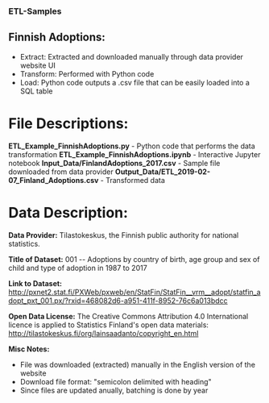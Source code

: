 ### ETL-Samples

## Finnish Adoptions: 
- Extract: Extracted and downloaded manually through data provider website UI
- Transform: Performed with Python code
- Load: Python code outputs a .csv file that can be easily loaded into a SQL table

# File Descriptions:
**ETL_Example_FinnishAdoptions.py** - Python code that performs the data transformation
**ETL_Example_FinnishAdoptions.ipynb** - Interactive Jupyter notebook 
**Input_Data/FinlandAdoptions_2017.csv** - Sample file downloaded from data provider
**Output_Data/ETL_2019-02-07_Finland_Adoptions.csv** - Transformed data

# Data Description:
**Data Provider:** Tilastokeskus, the Finnish public authority for national statistics. 

**Title of Dataset:** 001 -- Adoptions by country of birth, age group and sex of child and type of adoption in 1987 to 2017

**Link to Dataset:**
http://pxnet2.stat.fi/PXWeb/pxweb/en/StatFin/StatFin__vrm__adopt/statfin_adopt_pxt_001.px/?rxid=468082d6-a951-411f-8952-76c6a013bdcc

**Open Data License:** The Creative Commons Attribution 4.0 International licence is applied to Statistics Finland's open data materials:
http://tilastokeskus.fi/org/lainsaadanto/copyright_en.html

**Misc Notes:**
- File was downloaded (extracted) manually in the English version of the website 
- Download file format: "semicolon delimited with heading"
- Since files are updated anually, batching is done by year
